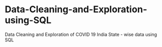 # Data-Cleaning-and-Exploration-using-SQL
Data Cleaning and Exploration of COVID 19 India State - wise data using SQL
